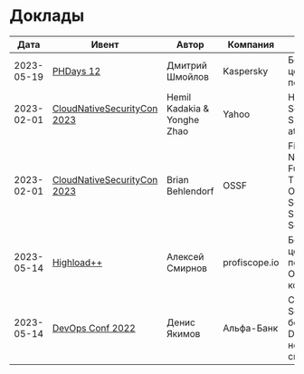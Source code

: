 # Доклады

|    Дата    |    Ивент   |    Автор   |   Компания   |   Название   |    Запись    |    Презентация    |
|------------|------------|------------|--------------|--------------|--------------|-------------------|
| 2023-05-19 | [PHDays 12](https://phdays.com) | Дмитрий Шмойлов | Kaspersky | Безопасность цепи поставок |[youtube](https://www.youtube.com/watch?v=v7ude1EW1ok) [PHDays](https://phdays.com/broadcast/?talk=115&tag=development) | - |
| 2023-02-01 | [CloudNativeSecurityCon 2023](https://events.linuxfoundation.org/cloudnativesecuritycon-north-america/) | Hemil Kadakia & Yonghe Zhao | Yahoo | How to Secure Your Supply Chain at Scale | [youtube](https://www.youtube.com/watch?v=6Zz798IW8Gs) | [PDF](./materials/presentations/HowToSecureSupplyChain_2023.pdf) |
| 2023-02-01 | [CloudNativeSecurityCon 2023](https://events.linuxfoundation.org/cloudnativesecuritycon-north-america/) | Brian Behlendorf | OSSF | Fighting The Next War - Future Threats to OSS and Software Supply Chain Security | [youtube](https://www.youtube.com/watch?v=VU6OzuHuWQo) | - |
| 2023-05-14 | [Highload++](https://highload.ru) | Алексей Смирнов | profiscope.io | Безопасность цепочки поставки Open Source-компонентов | [youtube](https://www.youtube.com/watch?v=0Hl3aEcs0iQ) | [PDF](./materials/presentations/2.%D0%91%D0%B5%D0%B7%D0%BE%D0%BF%D0%B0%D1%81%D0%BD%D0%BE%D1%81%D1%82%D1%8C%20%D1%86%D0%B5%D0%BF%D0%BE%D1%87%D0%BA%D0%B8%20%D0%BF%D0%BE%D1%81%D1%82%D0%B0%D0%B2%D0%BA%D0%B8%20Open%20Source-%D0%BA%D0%BE%D0%BC%D0%BF%D0%BE%D0%BD%D0%B5%D0%BD%D1%82%D0%BE%D0%B2_%D0%90%D0%BB%D0%B5%D0%BA%D1%81%D0%B5%D0%B8%CC%86%20%D0%A1%D0%BC%D0%B8%D1%80%D0%BD%D0%BE%D0%B2_%D0%B2%D0%B5%D1%80.2.pdf) |
| 2023-05-14 | [DevOps Conf 2022](https://devopsconf.io/moscow/2022) | Денис Якимов | Альфа-Банк | CI/CD Security — то, без чего DevSecOps не имеет смысла | [youtube]([https://www.youtube.com/watch?v=0Hl3aEcs0iQ](https://www.youtube.com/watch?v=UK9DXSeA7E4)) | [PDF](./materials/presentations/5.CI.CD%20Security%20%E2%80%94%20%D1%82%D0%BE%2C%20%D0%B1%D0%B5%D0%B7%20%D1%87%D0%B5%D0%B3%D0%BE%20DevSecOps%20%D0%BD%D0%B5%20%D0%B8%D0%BC%D0%B5%D0%B5%D1%82%20%D1%81%D0%BC%D1%8B%D1%81%D0%BB%D0%B0_%D0%94%D0%B5%D0%BD%D0%B8%D1%81%20%D0%AF%D0%BA%D0%B8%D0%BC%D0%BE%D0%B2%20(%D0%90%D0%BB%D1%8C%D1%84%D0%B0-%D0%91%D0%B0%D0%BD%D0%BA)_%D0%B2%D0%B5%D1%80.2.pdf) |

